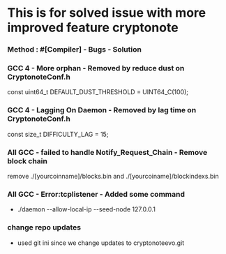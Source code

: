 # This is for solved issue with more improved feature cryptonote
### Method : #[Compiler] - Bugs - Solution
### GCC 4 - More orphan - Removed by reduce dust on CryptonoteConf.h
const uint64_t DEFAULT_DUST_THRESHOLD = UINT64_C(100);
### GCC 4 - Lagging On Daemon - Removed by lag time on CryptonoteConf.h
const size_t DIFFICULTY_LAG = 15; 
### All GCC - failed to handle Notify_Request_Chain - Remove block chain
remove ./[yourcoinname]/blocks.bin and ./[yourcoiname]/blockindexs.bin
### All GCC - Error:tcplistener - Added some command
- ./daemon --allow-local-ip --seed-node 127.0.0.1
### change repo updates
- used git ini since we change updates to cryptonoteevo.git
